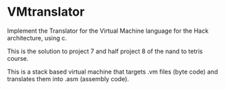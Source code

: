 # VMtranslator
Implement the Translator for the Virtual Machine language for the Hack architecture, using c.

This is the solution to project 7 and half project 8 of the nand to tetris course.

This is a stack based virtual machine that targets .vm files (byte code) and translates them into .asm (assembly code).
